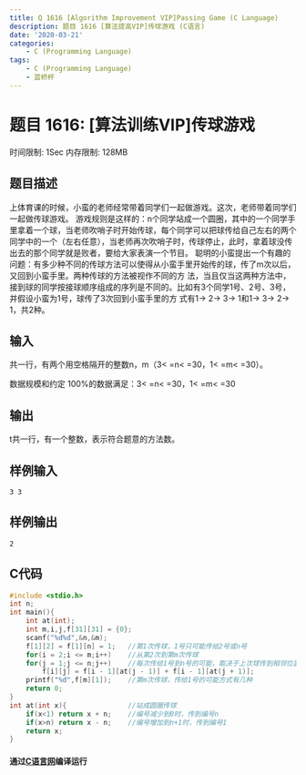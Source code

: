 ```yaml
---
title: Q 1616 [Algorithm Improvement VIP]Passing Game (C Language)
description: 题目 1616 [算法提高VIP]传球游戏 (C语言)
date: '2020-03-21'
categories:
    - C (Programming Language)
tags:
    - C (Programming Language)
    - 蓝桥杯
---
```


# 题目 1616: \[算法训练VIP\]传球游戏
时间限制: 1Sec 内存限制: 128MB
## 题目描述
上体育课的时候，小蛮的老师经常带着同学们一起做游戏。这次，老师带着同学们一起做传球游戏。
游戏规则是这样的：n个同学站成一个圆圈，其中的一个同学手里拿着一个球，当老师吹哨子时开始传球，每个同学可以把球传给自己左右的两个同学中的一个（左右任意），当老师再次吹哨子时，传球停止，此时，拿着球没传出去的那个同学就是败者，要给大家表演一个节目。
聪明的小蛮提出一个有趣的问题：有多少种不同的传球方法可以使得从小蛮手里开始传的球，传了m次以后，又回到小蛮手里。两种传球的方法被视作不同的方  法，当且仅当这两种方法中，接到球的同学按接球顺序组成的序列是不同的。比如有3个同学1号、2号、3号，并假设小蛮为1号，球传了3次回到小蛮手里的方  式有1-> 2-> 3-> 1和1-> 3-> 2-> 1，共2种。
## 输入
共一行，有两个用空格隔开的整数n，m（3< =n< =30，1< =m< =30）。 

数据规模和约定
100%的数据满足：3< =n< =30，1< =m< =30
## 输出
t共一行，有一个整数，表示符合题意的方法数。 
## 样例输入
```
3 3
```
## 样例输出
```
2
```
## C代码
```c
#include <stdio.h>
int n;
int main(){
    int at(int);
    int m,i,j,f[31][31] = {0};
    scanf("%d%d",&n,&m);
    f[1][2] = f[1][n] = 1;   //第1次传球，1号只可能传给2号或n号
    for(i = 2;i <= m;i++)    //从第2次到第m次传球
    for(j = 1;j <= n;j++)    //每次传给1号到n号的可能，取决于上次球传到相邻位置的可能
        f[i][j] = f[i - 1][at(j - 1)] + f[i - 1][at(j + 1)];
    printf("%d",f[m][1]);    //第m次传球，传给1号的可能方式有几种
    return 0;
}
int at(int x){               //站成圆圈传球
    if(x<1) return x + n;    //编号减少到0时，传到编号n
    if(x>n) return x - n;    //编号增加到n+1时，传到编号1
    return x;
}
```
#### 通过[C语言网](https://www.dotcpp.com/)编译运行